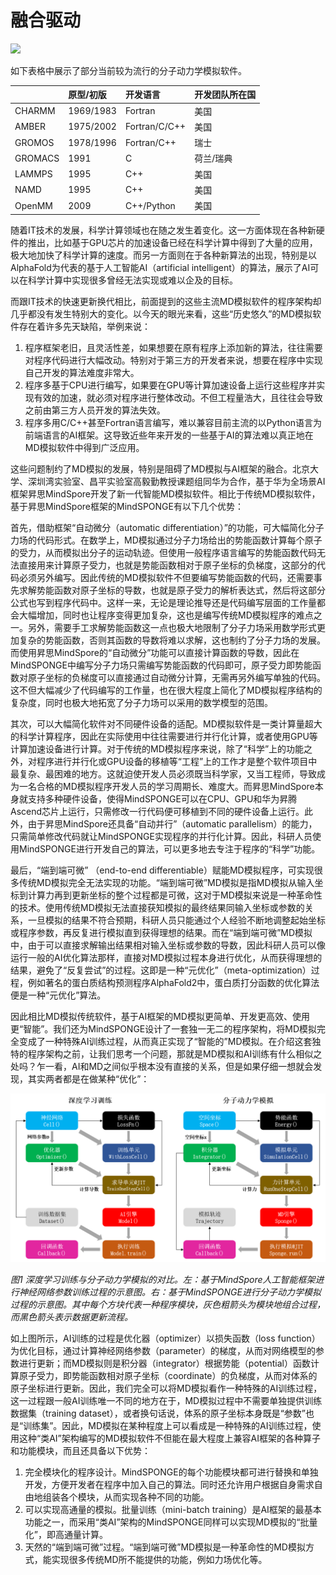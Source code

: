 # 融合驱动

<a href="https://gitee.com/mindspore/docs/blob/master/docs/mindsponge/docs/source_zh_cn/intro/physics_plus_data_driven.md" target="_blank"><img src="https://mindspore-website.obs.cn-north-4.myhuaweicloud.com/website-images/master/resource/_static/logo_source.png"></a>

如下表格中展示了部分当前较为流行的分子动力学模拟软件。

|         | 原型/初版 | 开发语言      | 开发团队所在国 |
| :------ | :-------- | :------------ | :------------- |
| CHARMM  | 1969/1983 | Fortran       | 美国           |
| AMBER   | 1975/2002 | Fortran/C/C++ | 美国           |
| GROMOS  | 1978/1996 | Fortran/C++   | 瑞士           |
| GROMACS | 1991      | C             | 荷兰/瑞典      |
| LAMMPS  | 1995      | C++           | 美国           |
| NAMD    | 1995      | C++           | 美国           |
| OpenMM  | 2009      | C++/Python    | 美国           |

随着IT技术的发展，科学计算领域也在随之发生着变化。这一方面体现在各种新硬件的推出，比如基于GPU芯片的加速设备已经在科学计算中得到了大量的应用，极大地加快了科学计算的速度。而另一方面则在于各种新算法的出现，特别是以AlphaFold为代表的基于人工智能AI（artificial intelligent）的算法，展示了AI可以在科学计算中实现很多曾经无法实现或难以企及的目标。

而跟IT技术的快速更新换代相比，前面提到的这些主流MD模拟软件的程序架构却几乎都没有发生特别大的变化。以今天的眼光来看，这些“历史悠久”的MD模拟软件存在着许多先天缺陷，举例来说：

1. 程序框架老旧，且灵活性差，如果想要在原有程序上添加新的算法，往往需要对程序代码进行大幅改动。特别对于第三方的开发者来说，想要在程序中实现自己开发的算法难度非常大。
2. 程序多基于CPU进行编写，如果要在GPU等计算加速设备上运行这些程序并实现有效的加速，就必须对程序进行整体改动。不但工程量浩大，且往往会导致之前由第三方人员开发的算法失效。
3. 程序多用C/C++甚至Fortran语言编写，难以兼容目前主流的以Python语言为前端语言的AI框架。这导致近些年来开发的一些基于AI的算法难以真正地在MD模拟软件中得到广泛应用。

这些问题制约了MD模拟的发展，特别是阻碍了MD模拟与AI框架的融合。北京大学、深圳湾实验室、昌平实验室高毅勤教授课题组同华为合作，基于华为全场景AI框架昇思MindSpore开发了新一代智能MD模拟软件。相比于传统MD模拟软件，基于昇思MindSpore框架的MindSPONGE有以下几个优势：

首先，借助框架“自动微分（automatic differentiation）”的功能，可大幅简化分子力场的代码形式。在数学上，MD模拟通过分子力场给出的势能函数计算每个原子的受力，从而模拟出分子的运动轨迹。但使用一般程序语言编写的势能函数代码无法直接用来计算原子受力，也就是势能函数相对于原子坐标的负梯度，这部分的代码必须另外编写。因此传统的MD模拟软件不但要编写势能函数的代码，还需要事先求解势能函数对原子坐标的导数，也就是原子受力的解析表达式，然后将这部分公式也写到程序代码中。这样一来，无论是理论推导还是代码编写层面的工作量都会大幅增加，同时也让程序变得更加复杂，这也是编写传统MD模拟程序的难点之一。另外，需要手工求解势能函数这一点也极大地限制了分子力场采用数学形式更加复杂的势能函数，否则其函数的导数将难以求解，这也制约了分子力场的发展。而使用昇思MindSpore的“自动微分”功能可以直接计算函数的导数，因此在MindSPONGE中编写分子力场只需编写势能函数的代码即可，原子受力即势能函数对原子坐标的负梯度可以直接通过自动微分计算，无需再另外编写单独的代码。这不但大幅减少了代码编写的工作量，也在很大程度上简化了MD模拟程序结构的复杂度，同时也极大地拓宽了分子力场可以采用的数学模型的范围。

其次，可以大幅简化软件对不同硬件设备的适配。MD模拟软件是一类计算量超大的科学计算程序，因此在实际使用中往往需要进行并行化计算，或者使用GPU等计算加速设备进行计算。对于传统的MD模拟程序来说，除了“科学”上的功能之外，对程序进行并行化或GPU设备的移植等“工程”上的工作才是整个软件项目中最复杂、最困难的地方。这就迫使开发人员必须既当科学家，又当工程师，导致成为一名合格的MD模拟程序开发人员的学习周期长、难度大。而昇思MindSpore本身就支持多种硬件设备，使得MindSPONGE可以在CPU、GPU和华为昇腾Ascend芯片上运行，只需修改一行代码便可移植到不同的硬件设备上运行。此外，由于昇思MindSpore还具备“自动并行”（automatic parallelism）的能力，只需简单修改代码就让MindSPONGE实现程序的并行化计算。因此，科研人员使用MindSPONGE进行开发自己的算法，可以更多地去专注于程序的“科学”功能。

最后，“端到端可微” （end-to-end differentiable）赋能MD模拟程序，可实现很多传统MD模拟完全无法实现的功能。“端到端可微”MD模拟是指MD模拟从输入坐标到计算力再到更新坐标的整个过程都是可微，这对于MD模拟来说是一种革命性的技术。使用传统MD模拟无法直接获知模拟的最终结果同输入坐标或参数的关系，一旦模拟的结果不符合预期，科研人员只能通过个人经验不断地调整起始坐标或程序参数，再反复进行模拟直到获得理想的结果。而在“端到端可微”MD模拟中，由于可以直接求解输出结果相对输入坐标或参数的导数，因此科研人员可以像运行一般的AI优化算法那样，直接对MD模拟过程本身进行优化，从而获得理想的结果，避免了“反复尝试”的过程。这即是一种“元优化”（meta-optimization）过程，例如著名的蛋白质结构预测程序AlphaFold2中，蛋白质打分函数的优化算法便是一种“元优化”算法。

因此相比MD模拟传统软件，基于AI框架的MD模拟更简单、开发更高效、使用更“智能”。我们还为MindSPONGE设计了一套独一无二的程序架构，将MD模拟完全变成了一种特殊AI训练过程，从而真正实现了“智能的”MD模拟。在介绍这套独特的程序架构之前，让我们思考一个问题，那就是MD模拟和AI训练有什么相似之处吗？乍一看，AI和MD之间似乎根本没有直接的关系，但是如果仔细一想就会发现，其实两者都是在做某种“优化”：

![深度学习训练与分子动力学模拟](./images/ailike.png)

*图1 深度学习训练与分子动力学模拟的对比。左：基于MindSpore人工智能框架进行神经网络参数训练过程的示意图。右：基于MindSPONGE进行分子动力学模拟过程的示意图。其中每个方块代表一种程序模块，灰色粗箭头为模块地组合过程，而黑色箭头表示数据更新流程。*

如上图所示，AI训练的过程是优化器（optimizer）以损失函数（loss function）为优化目标，通过计算神经网络参数（parameter）的梯度，从而对网络模型的参数进行更新；而MD模拟则是积分器（integrator）根据势能（potential）函数计算原子受力，即势能函数相对原子坐标（coordinate）的负梯度，从而对体系的原子坐标进行更新。因此，我们完全可以将MD模拟看作一种特殊的AI训练过程，这一过程跟一般AI训练唯一不同的地方在于，MD模拟过程中不需要单独提供训练数据集（training dataset），或者换句话说，体系的原子坐标本身既是“参数”也是“训练集”。因此，MD模拟在某种程度上可以看成是一种特殊的AI训练过程，使用这种“类AI”架构编写的MD模拟软件不但能在最大程度上兼容AI框架的各种算子和功能模块，而且还具备以下优势：

1. 完全模块化的程序设计。MindSPONGE的每个功能模块都可进行替换和单独开发，方便开发者在程序中加入自己的算法。同时还允许用户根据自身需求自由地组装各个模块，从而实现各种不同的功能。
2. 可以实现高通量的模拟。批量训练（mini-batch training）是AI框架的最基本功能之一，而采用“类AI”架构的MindSPONGE同样可以实现MD模拟的“批量化”，即高通量计算。
3. 天然的“端到端可微”过程。“端到端可微”MD模拟是一种革命性的MD模拟方式，能实现很多传统MD所不能提供的功能，例如力场优化等。